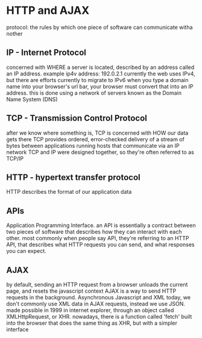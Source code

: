 # HTTP and AJAX

protocol: the rules by which one piece of software can communicate witha nother


## IP - Internet Protocol
concerned with WHERE a server is located, described by an address called an IP address. 
example ip4v address: 192.0.2.1
currently the web uses IPv4, but there are efforts currently to migrate to IPv6
when you type a domain name into your browser's url bar, your browser must convert that into an IP address. this is done using a network of servers known as the Domain Name System (DNS)


## TCP - Transmission Control Protocol
after we know where something is, TCP is concerned with HOW our data gets there
TCP provides ordered, error-checked delivery of a stream of bytes between applications running hosts that communicate via an IP network
TCP and IP were designed together, so they're often referred to as TCP/IP


## HTTP - hypertext transfer protocol
HTTP describes the format of our application data


## APIs
Application Programming Interface. an API is essentially a contract between two pieces of software that describes how they can interact with each other. most commonly when people say API, they're referring to an HTTP API, that describes what HTTP requests you can send, and what responses you can expect.


## AJAX
by default, sending an HTTP request from a browser unloads the current page, and resets the javascript context
AJAX is a way to send HTTP requests in the background. Asynchronous Javascript and XML
today, we don't commonly use XML data in AJAX requests, instead we use JSON. 
made possible in 1999 in internet explorer, through an object called XMLHttpRequest, or XHR.
nowadays, there is a function called 'fetch' built into the browser that does the same thing as XHR, but with a simpler interface